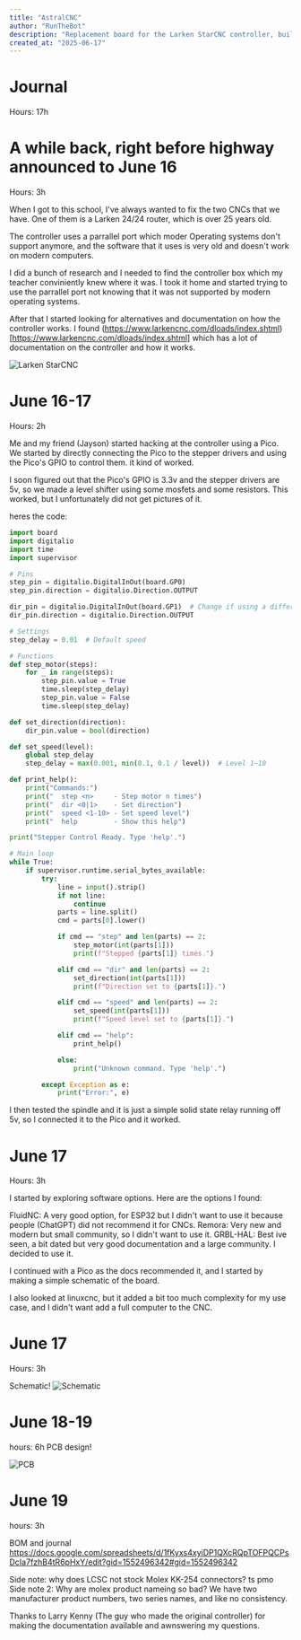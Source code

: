 ```yaml
---
title: "AstralCNC"
author: "RunTheBot"
description: "Replacement board for the Larken StarCNC controller, built around the RPI Pico."
created_at: "2025-06-17"
---
```

# Journal

Hours: 17h

# A while back, right before highway announced to June 16
Hours: 3h

When I got to this school, I've always wanted to fix the two CNCs that we have. One of them is a Larken 24/24 router, which is over 25 years old.

The controller uses a parrallel port which moder Operating systems don't support anymore, and the software that it uses is very old and doesn't work on modern computers.

I did a bunch of research and I needed to find the controller box which my teacher conviniently knew where it was. I took it home and started trying to use the parrallel port not knowing that it was not supported by modern operating systems.

After that I started looking for alternatives and documentation on how the controller works. I found (https://www.larkencnc.com/dloads/index.shtml)[https://www.larkencnc.com/dloads/index.shtml] which has a lot of documentation on the controller and how it works.

![Larken StarCNC](https://hc-cdn.hel1.your-objectstorage.com/s/v3/94a4b2611dd05d7d1520e87d839704c9ca4bf86c_image.png)

# June 16-17

Hours: 2h

Me and my friend (Jayson) started hacking at the controller using a Pico. We started by directly connecting the Pico to the stepper drivers and using the Pico's GPIO to control them. it kind of worked. 

I soon figured out that the Pico's GPIO is 3.3v and the stepper drivers are 5v, so we made a level shifter using some mosfets and some resistors. This worked, but I unfortunately did not get pictures of it.

heres the code:
```python
import board
import digitalio
import time
import supervisor

# Pins
step_pin = digitalio.DigitalInOut(board.GP0)
step_pin.direction = digitalio.Direction.OUTPUT

dir_pin = digitalio.DigitalInOut(board.GP1)  # Change if using a different pin
dir_pin.direction = digitalio.Direction.OUTPUT

# Settings
step_delay = 0.01  # Default speed

# Functions
def step_motor(steps):
    for _ in range(steps):
        step_pin.value = True
        time.sleep(step_delay)
        step_pin.value = False
        time.sleep(step_delay)

def set_direction(direction):
    dir_pin.value = bool(direction)

def set_speed(level):
    global step_delay
    step_delay = max(0.001, min(0.1, 0.1 / level))  # Level 1–10

def print_help():
    print("Commands:")
    print("  step <n>     - Step motor n times")
    print("  dir <0|1>    - Set direction")
    print("  speed <1-10> - Set speed level")
    print("  help         - Show this help")

print("Stepper Control Ready. Type 'help'.")

# Main loop
while True:
    if supervisor.runtime.serial_bytes_available:
        try:
            line = input().strip()
            if not line:
                continue
            parts = line.split()
            cmd = parts[0].lower()

            if cmd == "step" and len(parts) == 2:
                step_motor(int(parts[1]))
                print(f"Stepped {parts[1]} times.")

            elif cmd == "dir" and len(parts) == 2:
                set_direction(int(parts[1]))
                print(f"Direction set to {parts[1]}.")

            elif cmd == "speed" and len(parts) == 2:
                set_speed(int(parts[1]))
                print(f"Speed level set to {parts[1]}.")

            elif cmd == "help":
                print_help()

            else:
                print("Unknown command. Type 'help'.")

        except Exception as e:
            print("Error:", e)
```

I then tested the spindle and it is just a simple solid state relay running off 5v, so I connected it to the Pico and it worked.

# June 17
Hours: 3h

I started by exploring software options. Here are the options I found:

FluidNC: A very good option, for ESP32 but I didn't want to use it because people (ChatGPT) did not recommend it for CNCs.
Remora: Very new and modern but small community, so I didn't want to use it.
GRBL-HAL: Best ive seen, a bit dated but very good documentation and a large community. I decided to use it.

I continued with a Pico as the docs recommended it, and I started by making a simple schematic of the board.

I also looked at linuxcnc, but it added a bit too much complexity for my use case, and I didn't want add a full computer to the CNC.

# June 17

Hours: 3h

Schematic!
![Schematic](https://hc-cdn.hel1.your-objectstorage.com/s/v3/663f6ed5d0925f178e119bd20d2991c114a9e5e1_image.png)

# June 18-19
hours: 6h
PCB design!

![PCB](https://hc-cdn.hel1.your-objectstorage.com/s/v3/96e08dfd8bd8cfe5c2162619ebf2a184466401bd_screenshot_2025-06-19_225025.png)

# June 19
hours: 3h

BOM and journal
https://docs.google.com/spreadsheets/d/1fKyxs4xyiDP1QXcRQpTOFPQCPsDcIa7fzhB4tR6pHxY/edit?gid=1552496342#gid=1552496342

Side note: why does LCSC not stock Molex KK-254 connectors? ts pmo
Side note 2: Why are molex product nameing so bad? We have two manufacturer product numbers, two series names, and like no consistency.


Thanks to Larry Kenny (The guy who made the original controller) for making the documentation available and awnswering my questions.